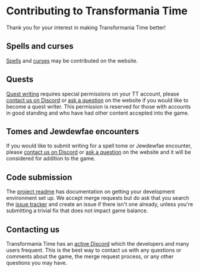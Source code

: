 # Contributing to Transformania Time

Thank you for your interest in making Transformania Time better!

## Spells and curses
[Spells]((https://www.transformaniatime.com/contribution/contributespell/-1)) and
[curses](https://www.transformaniatime.com/contribution/contributeeffect/-1) may
be contributed on the website.

## Quests
[Quest writing](https://www.transformaniatime.com/questwriter) requires special
permissions on your TT account, please [contact us on Discord](https://discord.gg/z66CYzX)
or [ask a question](https://www.transformaniatime.com/report/question) on the website
if you would like to become a quest writer. This permission is reserved for those
with accounts in good standing and who have had other content accepted into the game. 

## Tomes and Jewdewfae encounters
If you would like to submit writing for a spell tome or Jewdewfae encounter,
please [contact us on Discord](https://discord.gg/z66CYzX) or
[ask a question](https://www.transformaniatime.com/report/question) on the website
and it will be considered for addition to the game.

## Code submission
The [project readme](https://gitlab.com/transformania/tt-game) has documentation
on getting your development environment set up. We accept merge requests but do
ask that you search the [issue tracker](https://gitlab.com/transformania/tt-game/-/issues)
and create an issue if there isn't one already, unless you're submitting a trivial
fix that does not impact game balance.

## Contacting us
Transformania Time has an [active Discord](https://discord.gg/z66CYzX) which the
developers and many users frequent. This is the best way to contact us with any
questions or comments about the game, the merge request process, or any other
questions you may have.
